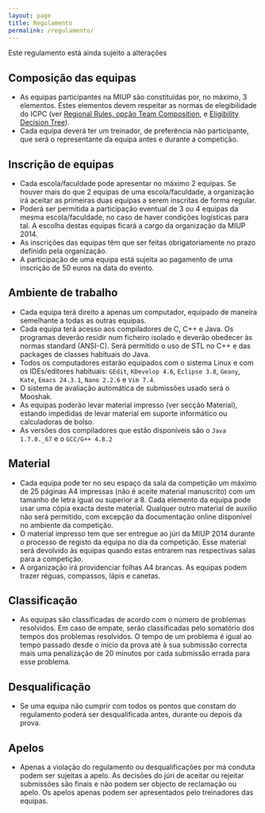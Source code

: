 ```yaml
---
layout: page
title: Regulamento
permalink: /regulamento/
---
```


Este regulamento está ainda sujeito a alterações

## Composição das equipas

* As equipas participantes na MIUP são constituídas por, no máximo, 3 elementos. Estes elementos devem respeitar as normas de elegibilidade do ICPC (ver [Regional Rules, opção Team Composition][regrules], e [Eligibility Decision Tree][edt]).
* Cada equipa deverá ter um treinador, de preferência não participante, que será o representante da equipa antes e durante a competição.

## Inscrição de equipas

* Cada escola/faculdade pode apresentar no máximo 2 equipas. Se houver mais do que 2 equipas de uma escola/faculdade, a organização irá aceitar as primeiras duas equipas a serem inscritas de forma regular.
* Poderá ser permitida a participação eventual de 3 ou 4 equipas da mesma escola/faculdade, no caso de haver condições logísticas para tal. A escolha destas equipas ficará a cargo da organização da MIUP 2014.
* As inscrições das equipas têm que ser feitas obrigatoriamente no prazo definido pela organização.
* A participação de uma equipa está sujeita ao pagamento de uma inscrição de 50 euros na data do evento.

## Ambiente de trabalho

* Cada equipa terá direito a apenas um computador, equipado de maneira semelhante a todas as outras equipas.
* Cada equipa terá acesso aos compiladores de C, C++ e Java. Os programas deverão residir num ficheiro isolado e deverão obedecer às normas standard (ANSI-C). Será permitido o uso de STL no C++ e das packages de classes habituais do Java.
* Todos os computadores estarão equipados com o sistema Linux e com os IDEs/editores habituais: `GEdit`, `KDevelop 4.6`, `Eclipse 3.8`, `Geany`, `Kate`, `Emacs 24.3.1`, `Nano 2.2.6` e `Vim 7.4`.
* O sistema de avaliação automática de submissões usado será o Mooshak.
* As equipas poderão levar material impresso (ver secção Material), estando impedidas de levar material em suporte informático ou calculadoras de bolso.
* As versões dos compiladores que estão disponíveis são o `Java 1.7.0._67` e o `GCC/G++ 4.8.2`

## Material

* Cada equipa pode ter no seu espaço da sala da competição um máximo de 25 páginas A4 impressas (não é aceite material manuscrito) com um tamanho de letra igual ou superior a 8. Cada elemento da equipa pode usar uma cópia exacta deste material. Qualquer outro material de auxilio não será permitido, com excepção da documentação online disponível no ambiente da competição.
* O material impresso tem que ser entregue ao júri da MIUP 2014 durante o processo de registo da equipa no dia da competição. Esse material será devolvido às equipas quando estas entrarem nas respectivas salas para a competição.
* A organização irá providenciar folhas A4 brancas. As equipas podem trazer réguas, compassos, lápis e canetas.

## Classificação

* As equipas são classificadas de acordo com o número de problemas resolvidos. Em caso de empate, serão classificadas pelo somatório dos tempos dos problemas resolvidos. O tempo de um problema é igual ao tempo passado desde o início da prova até à sua submissão correcta mais uma penalização de 20 minutos por cada submissão errada para esse problema.

## Desqualificação

* Se uma equipa não cumprir com todos os pontos que constam do regulamento poderá ser desqualificada antes, durante ou depois da prova.

## Apelos

* Apenas a violação do regulamento ou desqualificações por má conduta podem ser sujeitas a apelo. As decisões do júri de aceitar ou rejeitar submissões são finais e não podem ser objecto de reclamação ou apelo. Os apelos apenas podem ser apresentados pelo treinadores das equipas.

[regrules]: http://icpc.baylor.edu/regionals/rules#HTeamComposition
[edt]: http://icpc.baylor.edu/download/regionals/rules/EligibilityDecisionTree-13.pdf
